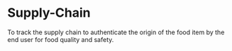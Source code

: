 # Supply-Chain
<p>To track the supply chain to authenticate the origin of
the food item by the end user for food quality and safety.</p>
